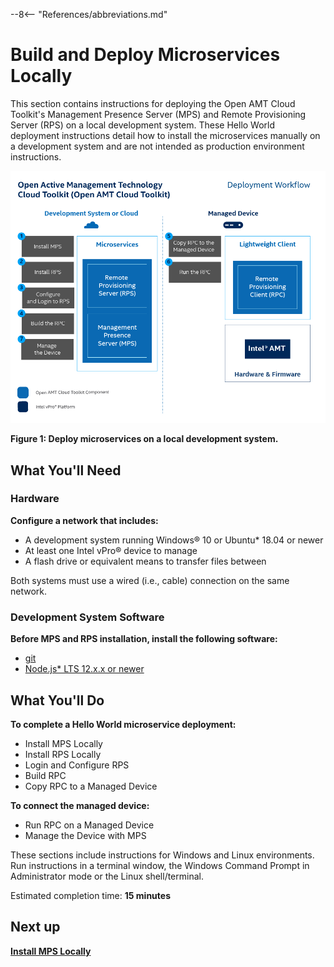 --8<-- "References/abbreviations.md"

# Build and Deploy Microservices Locally

This section contains instructions for deploying the Open AMT Cloud Toolkit's Management Presence Server (MPS) and Remote Provisioning Server (RPS) on a local development system. These Hello World deployment instructions detail how to install the microservices manually on a development system and are not intended as production environment instructions. 

[![Local Overview](../assets/images/ManualDeploymentWorkflow.png)](../assets/images/ManualDeploymentWorkflow.png)

**Figure 1: Deploy microservices on a local development system.**


## What You'll Need

### Hardware

**Configure a network that includes:**

-  A development system running Windows® 10 or Ubuntu* 18.04 or newer 
-  At least one Intel vPro® device to manage
-  A flash drive or equivalent means to transfer files between


Both systems must use a wired (i.e., cable) connection on the same network.

### Development System Software

**Before MPS and RPS installation, install the following software:**

- [git](https://git-scm.com/downloads)
- [Node.js* LTS 12.x.x or newer](https://nodejs.org/)
  

## What You'll Do

**To complete a Hello World microservice deployment:**

- Install MPS Locally
- Install RPS Locally
- Login and Configure RPS
- Build RPC
- Copy RPC to a Managed Device


**To connect the managed device:**

- Run RPC on a Managed Device
- Manage the Device with MPS


These sections include instructions for Windows and Linux environments. Run instructions in a terminal window, the Windows Command Prompt in Administrator mode or the Linux shell/terminal.

Estimated completion time: **15 minutes**

## Next up
**[Install MPS Locally](installMPS.md)**
